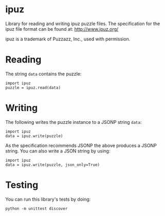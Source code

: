 ipuz
====

Library for reading and writing ipuz puzzle files. The specification
for the ipuz file format can be found at: http://www.ipuz.org/

ipuz is a trademark of Puzzazz, Inc., used with permission.

Reading
=======

The string `data` contains the puzzle:

    import ipuz
    puzzle = ipuz.read(data)

Writing
=======

The following writes the puzzle instance to a JSONP string `data`:

    import ipuz
    data = ipuz.write(puzzle)

As the specification recommends JSONP the above produces a JSONP string.
You can also write a JSON string by using:

    import ipuz
    data = ipuz.write(puzzle, json_only=True)

Testing
=======

You can run this library's tests by doing:

    python -m unittest discover
